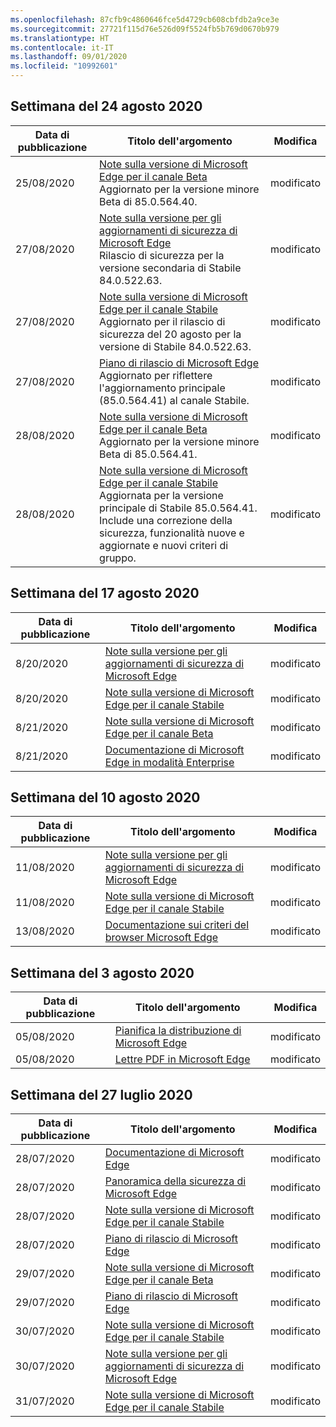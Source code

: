 ```yaml
---
ms.openlocfilehash: 87cfb9c4860646fce5d4729cb608cbfdb2a9ce3e
ms.sourcegitcommit: 27721f115d76e526d09f5524fb5b769d0670b979
ms.translationtype: HT
ms.contentlocale: it-IT
ms.lasthandoff: 09/01/2020
ms.locfileid: "10992601"
---
```

<!-- This file is generated automatically each week. Changes made to this file will be overwritten.-->




## Settimana del 24 agosto 2020


| Data di pubblicazione |Titolo dell'argomento | Modifica |
|------|------------|--------|
| 25/08/2020 | [Note sulla versione di Microsoft Edge per il canale Beta](/DeployEdge/microsoft-edge-relnote-beta-channel)<br>Aggiornato per la versione minore Beta di 85.0.564.40. | modificato |
| 27/08/2020 | [Note sulla versione per gli aggiornamenti di sicurezza di Microsoft Edge](/DeployEdge/microsoft-edge-relnotes-security)<br> Rilascio di sicurezza per la versione secondaria di Stabile 84.0.522.63.| modificato |
| 27/08/2020 | [Note sulla versione di Microsoft Edge per il canale Stabile](/DeployEdge/microsoft-edge-relnote-stable-channel)<br>Aggiornato per il rilascio di sicurezza del 20 agosto per la versione di Stabile 84.0.522.63. | modificato |
| 27/08/2020 | [Piano di rilascio di Microsoft Edge](/DeployEdge/microsoft-edge-release-schedule)<br>Aggiornato per riflettere l'aggiornamento principale (85.0.564.41) al canale Stabile. | modificato |
| 28/08/2020 | [Note sulla versione di Microsoft Edge per il canale Beta](/DeployEdge/microsoft-edge-relnote-beta-channel)<br>Aggiornato per la versione minore Beta di 85.0.564.41. | modificato |
| 28/08/2020 | [Note sulla versione di Microsoft Edge per il canale Stabile](/DeployEdge/microsoft-edge-relnote-stable-channel)<br>Aggiornata per la versione principale di Stabile 85.0.564.41. Include una correzione della sicurezza, funzionalità nuove e aggiornate e nuovi criteri di gruppo. | modificato |


## Settimana del 17 agosto 2020


| Data di pubblicazione |Titolo dell'argomento | Modifica |
|------|------------|--------|
| 8/20/2020 | [Note sulla versione per gli aggiornamenti di sicurezza di Microsoft Edge](/DeployEdge/microsoft-edge-relnotes-security) | modificato |
| 8/20/2020 | [Note sulla versione di Microsoft Edge per il canale Stabile](/DeployEdge/microsoft-edge-relnote-stable-channel) | modificato |
| 8/21/2020 | [Note sulla versione di Microsoft Edge per il canale Beta](/DeployEdge/microsoft-edge-relnote-beta-channel) | modificato |
| 8/21/2020 | [Documentazione di Microsoft Edge in modalità Enterprise](/DeployEdge/index) | modificato |


## Settimana del 10 agosto 2020


| Data di pubblicazione |Titolo dell'argomento | Modifica |
|------|------------|--------|
| 11/08/2020 | [Note sulla versione per gli aggiornamenti di sicurezza di Microsoft Edge](/DeployEdge/microsoft-edge-relnotes-security) | modificato |
| 11/08/2020 | [Note sulla versione di Microsoft Edge per il canale Stabile](/DeployEdge/microsoft-edge-relnote-stable-channel) | modificato |
| 13/08/2020 | [Documentazione sui criteri del browser Microsoft Edge](/DeployEdge/microsoft-edge-policies) | modificato |


## Settimana del 3 agosto 2020


| Data di pubblicazione |Titolo dell'argomento | Modifica |
|------|------------|--------|
| 05/08/2020 | [Pianifica la distribuzione di Microsoft Edge](/DeployEdge/deploy-edge-plan-deployment) | modificato |
| 05/08/2020 | [Lettre PDF in Microsoft Edge](/DeployEdge/microsoft-edge-pdf) | modificato |


## Settimana del 27 luglio 2020


| Data di pubblicazione |Titolo dell'argomento | Modifica |
|------|------------|--------|
| 28/07/2020 | [Documentazione di Microsoft Edge](/DeployEdge/index) | modificato |
| 28/07/2020 | [Panoramica della sicurezza di Microsoft Edge](/DeployEdge/security-overview) | modificato |
| 28/07/2020 | [Note sulla versione di Microsoft Edge per il canale Stabile](/DeployEdge/microsoft-edge-relnote-stable-channel) | modificato |
| 28/07/2020 | [Piano di rilascio di Microsoft Edge](/DeployEdge/microsoft-edge-release-schedule) | modificato |
| 29/07/2020 | [Note sulla versione di Microsoft Edge per il canale Beta](/DeployEdge/microsoft-edge-relnote-beta-channel) | modificato |
| 29/07/2020 | [Piano di rilascio di Microsoft Edge](/DeployEdge/microsoft-edge-release-schedule) | modificato |
| 30/07/2020 | [Note sulla versione di Microsoft Edge per il canale Stabile](/DeployEdge/microsoft-edge-relnote-stable-channel) | modificato |
| 30/07/2020 | [Note sulla versione per gli aggiornamenti di sicurezza di Microsoft Edge](/DeployEdge/microsoft-edge-relnotes-security) | modificato |
| 31/07/2020 | [Note sulla versione di Microsoft Edge per il canale Stabile](/DeployEdge/microsoft-edge-relnote-stable-channel) | modificato |